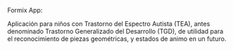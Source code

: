 Formix App:

Aplicación para niños con Trastorno del Espectro Autista (TEA), antes denominado Trastorno Generalizado del Desarrollo (TGD), de utilidad para el reconocimiento de piezas geométricas, y estados de animo en un futuro.
